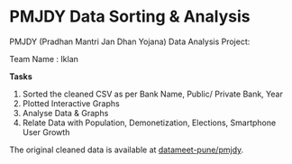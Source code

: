 # PMJDY Data Sorting & Analysis

PMJDY (Pradhan Mantri Jan Dhan Yojana) Data Analysis Project:

Team Name : Iklan

**Tasks**
1. Sorted the cleaned CSV as per Bank Name, Public/ Private Bank, Year 
2. Plotted Interactive Graphs 
3. Analyse Data & Graphs 
4. Relate Data with Population, Demonetization, Elections, Smartphone User Growth 


The original cleaned data is available at [datameet-pune/pmjdy](https://github.com/datameet-pune/pmjdy).
